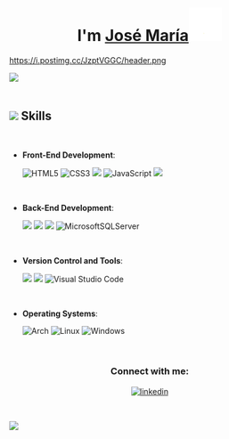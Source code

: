 <div aling="center">
<h1 align="center">I'm <a href="https://www.linkedin.com/in/jos%C3%A9-mar%C3%ADa-asial-diaz-476b15247/" target="_blank"  rel="noreferrer">José María<a><img src="https://github.com/Kathryn-Jie/Kathryn-Jie/blob/main/wave.gif" width="60px" /></h1>

https://i.postimg.cc/JzptVGGC/header.png

<img src="https://user-images.githubusercontent.com/73097560/115834477-dbab4500-a447-11eb-908a-139a6edaec5c.gif"><br><br>

## <img src="https://media2.giphy.com/media/QssGEmpkyEOhBCb7e1/giphy.gif?cid=ecf05e47a0n3gi1bfqntqmob8g9aid1oyj2wr3ds3mg700bl&rid=giphy.gif" width ="25"><b> Skills</b>
<br>

<p align="center">
  
- **Front-End Development**:

   ![HTML5](https://img.shields.io/badge/HTML5%20-%23E34F26.svg?style=for-the-badge&logo=html5&logoColor=white)
   ![CSS3](https://img.shields.io/badge/CSS%20-%231572B6.svg?style=for-the-badge&logo=css3&logoColor=white)
  <img src="https://img.shields.io/badge/bootstrap%20-%23563D7C.svg?&style=for-the-badge&logo=bootstrap&logoColor=white"/>
   ![JavaScript](https://img.shields.io/badge/JavaScript%20-%23F7DF1E.svg?style=for-the-badge&logo=javascript&logoColor=black)
  <img src="https://img.shields.io/badge/react%20-%2320232a.svg?&style=for-the-badge&logo=react&logoColor=%2361DAFB"/>
 
</p>
<br>

<p align="center">
  
 - **Back-End Development**:
    
    <img src="https://img.shields.io/badge/node.js%20-%2343853D.svg?&style=for-the-badge&logo=node.js&logoColor=white"/> <img src="https://img.shields.io/badge/mysql-%2300f.svg?&style=for-the-badge&logo=mysql&logoColor=white"/> <img src ="https://img.shields.io/badge/MongoDB-%234ea94b.svg?&style=for-the-badge&logo=mongodb&logoColor=white"/>
     ![MicrosoftSQLServer](https://img.shields.io/badge/Microsoft%20SQL%20Sever-CC2927?style=for-the-badge&logo=microsoft%20sql%20server&logoColor=white) 
 
</p>
<br>

<p align="center">
  
 - **Version Control and Tools**:
    
    <img src="https://img.shields.io/badge/git%20-%23F05033.svg?&style=for-the-badge&logo=git&logoColor=white"/> <img src="https://img.shields.io/badge/github%20-%23121011.svg?&style=for-the-badge&logo=github&logoColor=white"/>
    ![Visual Studio Code](https://img.shields.io/badge/Visual%20Studio%20Code-0078d7.svg?style=for-the-badge&logo=visual-studio-code&logoColor=white)
 
</p>
<br>

<p align="center">
  
 - **Operating Systems**:
   
   ![Arch](https://img.shields.io/badge/Arch%20Linux-1793D1?logo=arch-linux&logoColor=fff&style=for-the-badge) 
    ![Linux](https://img.shields.io/badge/Linux-FCC624?style=for-the-badge&logo=linux&logoColor=black)
     ![Windows](https://img.shields.io/badge/Windows-0078D6?style=for-the-badge&logo=windows&logoColor=white)
&nbsp;
 <br>
</p>


<h3 align="center">Connect with me:</h3>
<p align="center">
<!--     <a href="https://www.facebook.com/sudip16022002" target="blank"><img align="center"
            src="https://cdn.iconscout.com/icon/free/png-64/facebook-2038471-1718509.png" alt="facebook" height="40"
            width="40" /></a> -->
    <a href="https://www.linkedin.com/in/jos%C3%A9-mar%C3%ADa-asial-diaz-476b15247/" target="_blank"  rel="noreferrer"><img align="center"
            src="https://cdn.iconscout.com/icon/free/png-64/linkedin-208-916919.png" alt="linkedin" height="40"
            width="40" /></a>
<!--     <a href="https://www.instagram.com/sudip._.mondal/" target="blank"><img align="center"
            src="https://cdn.iconscout.com/icon/free/png-64/instagram-216-721958.png" alt="instagram" height="40"
            width="40" /></a> -->
</p>
<br>

<img src="https://user-images.githubusercontent.com/73097560/115834477-dbab4500-a447-11eb-908a-139a6edaec5c.gif"><br><br>
  
</div>


